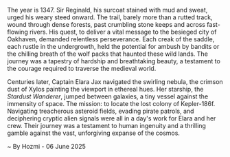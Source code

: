 
The year is 1347.  Sir Reginald, his surcoat stained with mud and sweat, urged his weary steed onward.  The trail, barely more than a rutted track, wound through dense forests, past crumbling stone keeps and across fast-flowing rivers. His quest, to deliver a vital message to the besieged city of Oakhaven, demanded relentless perseverance.  Each creak of the saddle, each rustle in the undergrowth, held the potential for ambush by bandits or the chilling breath of the wolf packs that haunted these wild lands.  The journey was a tapestry of hardship and breathtaking beauty, a testament to the courage required to traverse the medieval world.


Centuries later, Captain Elara Jax navigated the swirling nebula, the crimson dust of Xylos painting the viewport in ethereal hues.  Her starship, the *Stardust Wanderer*, jumped between galaxies, a tiny vessel against the immensity of space.  The mission: to locate the lost colony of Kepler-186f.  Navigating treacherous asteroid fields, evading pirate patrols, and deciphering cryptic alien signals were all in a day's work for Elara and her crew.  Their journey was a testament to human ingenuity and a thrilling gamble against the vast, unforgiving expanse of the cosmos.

~ By Hozmi - 06 June 2025
